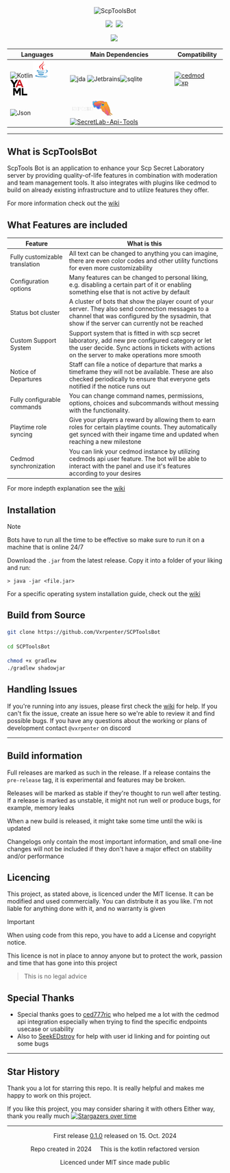 <div align="center">
  <img src="https://github.com/user-attachments/assets/686226b2-a520-47cc-876e-73fd35f50a06" height="240" width="200" alt="ScpToolsBot" title="ScpToolsBot"/>

  <a href="https://github.com/Vxrpenter/SCPToolsBot/releases"><img src="https://img.shields.io/github/v/release/Vxrpenter/SCPToolsBot?include_prereleases&logo=github&logoColor=%2300DC82&labelColor=333834&sort=date&display_name=tag&style=for-the-badge&label=LATEST%20RELEASE&color=white"/></a>&nbsp;
  <img src="https://img.shields.io/github/downloads/Vxrpenter/SCPToolsBot/total?style=for-the-badge&logo=gitbook&label=Downloads&labelColor=333834&logoColor=%2300DC82&color=white"/>&nbsp;
  
  <a href="https://github.com/Vxrpenter/SCPToolsBot/blob/master/LICENSE"><img src="https://img.shields.io/github/license/Vxrpenter/SCPToolsBot?style=for-the-badge&logo=amazoniam&logoColor=%2300DC82&label=Licenced%20Under&labelColor=333834&color=white"/></a>&nbsp;

  | Languages                                                                                                                                                                                                                                                                                                                                                                                                                                        | Main Dependencies                                                                                                                                                                                                                                                                                                                                                                                                                                                                                                                                                                                          | Compatibility                                                                                                                                                                                                                                                                                                                                                |
  |--------------------------------------------------------------------------------------------------------------------------------------------------------------------------------------------------------------------------------------------------------------------------------------------------------------------------------------------------------------------------------------------------------------------------------------------------|------------------------------------------------------------------------------------------------------------------------------------------------------------------------------------------------------------------------------------------------------------------------------------------------------------------------------------------------------------------------------------------------------------------------------------------------------------------------------------------------------------------------------------------------------------------------------------------------------------|--------------------------------------------------------------------------------------------------------------------------------------------------------------------------------------------------------------------------------------------------------------------------------------------------------------------------------------------------------------|
  | <img src="https://cdn.jsdelivr.net/gh/devicons/devicon@latest/icons/kotlin/kotlin-original.svg" title="Kotlin" alt="Kotlin" width="40" height="40"/><img src="https://github.com/devicons/devicon/blob/master/icons/java/java-original.svg" title="Java" alt="Java" width="40" height="40"/>&nbsp;<img src="https://github.com/devicons/devicon/blob/master/icons/yaml/yaml-original.svg" title="yaml" alt="yaml" width="40" height="40"/>&nbsp; | <img src="https://raw.githubusercontent.com/discord-jda/JDA/refs/heads/assets/assets/readme/logo.png" title="jda" alt="jda" width="40" height="40"/>&nbsp;<img src="https://cdn.jsdelivr.net/gh/devicons/devicon@latest/icons/jetbrains/jetbrains-original.svg" alt="Jetbrains" title="Jetbrains" width="40" height="40"/><img src="https://cdn.jsdelivr.net/gh/devicons/devicon@latest/icons/sqlite/sqlite-original.svg" title="sqlite" alt="sqlite" width="50" height="50"/>&nbsp;                                                                                                                       | <a href="https://cedmod.nl/"><img src="https://avatars.githubusercontent.com/u/64701232?s=48&v=4" title="cedmod" alt="cedmod" width="50" height="50"/></a>&nbsp;<a href="https://github.com/RowpannSCP/XP"><img src="https://github.com/user-attachments/assets/3dad76d5-2344-4b1f-90dd-3f83a9c74b30" title="xp" alt="xp" width="40" height="40"/></a>&nbsp; |
  | <img src="https://cdn.jsdelivr.net/gh/devicons/devicon@latest/icons/json/json-plain.svg" title="Json" alt="Json" width="40" height="40"/>                                                                                                                                                                                                                                                                                                        | <img src="https://raw.githubusercontent.com/JetBrains/Exposed/refs/heads/main/docs/logo-dark.png" title="Exposed" alt="Exposed" width="100" height="40"/>&nbsp;<a href="https://github.com/Vxrpenter/SecretLab-Api-Tools"><img src="https://camo.githubusercontent.com/f4568c03aa9a1c0574a0e3fb8c71eed4d804ad4fecdb39f313995eaa2cdba9d5/68747470733a2f2f7777772e6769616e74626f6d622e636f6d2f612f75706c6f6164732f7363616c655f6d656469756d2f33352f3335393536302f323936303933392d6c6f676f5f7374796c697a65642e706e67" title="SecretLab-Api-Tools" alt="SecretLab-Api-Tools" width="40" height="40"/></a>&nbsp; |                                                                                                                                                                                                                                                                                                                                                              |
</div>

---

## What is ScpToolsBot
ScpTools Bot is an application
to enhance your Scp Secret Laboratory server
by providing quality-of-life features in combination with moderation and team management tools.
It also integrates with plugins like cedmod
to build on already existing infrastructure and to utilize features they offer.

For more information check out the [wiki](https://github.com/Vxrpenter/SCPToolsBot/wiki)

## What Features are included

| Feature                        | What is this                                                                                                                                                                                           |
|--------------------------------|--------------------------------------------------------------------------------------------------------------------------------------------------------------------------------------------------------|
| Fully customizable translation | All text can be changed to anything you can imagine, there are even color codes and other utility functions for even more customizability                                                              |
| Configuration options          | Many features can be changed to personal liking, e.g. disabling a certain part of it or enabling something else that is not active by default                                                          |
| Status bot cluster             | A cluster of bots that show the player count of your server. They also send connection messages to a channel that was configured by the sysadmin, that show if the server can currently not be reached |
| Custom Support System          | Support system that is fitted in with scp secret laboratory, add new pre configured category or let the user decide. Sync actions in tickets with actions on the server to make operations more smooth |
| Notice of Departures           | Staff can file a notice of departure that marks a timeframe they will not be available. These are also checked periodically to ensure that everyone gets notified if the notice runs out               |
| Fully configurable commands    | You can change command names, permissions, options, choices and subcommands without messing with the functionality.                                                                                    |
| Playtime role syncing          | Give your players a reward by allowing them to earn roles for certain playtime counts. They automatically get synced with their ingame time and updated when reaching a new milestone                  |
| Cedmod synchronization         | You can link your cedmod instance by utilizing cedmods api user feature. The bot will be able to interact with the panel and use it's features according to your desires                               |

For more indepth explanation see the [wiki](https://github.com/Vxrpenter/SCPToolsBot/wiki/Feature-Overview)

## Installation
> [!NOTE]
> Bots have to run all the time to be effective so make sure to run it on a machine that is online 24/7

Download the `.jar` from the latest release. Copy it into a folder of your liking and run:
```console
> java -jar <file.jar>
```

For a specific operating system installation guide, check out the [wiki](https://github.com/Vxrpenter/SCPToolsBot/wiki/Installation)

## Build from Source
```sh
git clone https://github.com/Vxrpenter/SCPToolsBot

cd SCPToolsBot

chmod +x gradlew
./gradlew shadowjar
```

## Handling Issues
If you're running into any issues,
please first check the [wiki](https://github.com/Vxrpenter/SCPToolsBot/wiki/Issue-Handling) for help.
If you can't fix the issue, create an issue here so we're able to review it and find possible bugs. If you have any questions about the working or plans of development contact `@vxrpenter` on discord

---

## Build information
Full releases are marked as such in the release.
If a release contains the `pre-release` tag, it is experimental and features may be broken.

Releases will be marked as stable if they're thought to run well after testing.
If a release is marked as unstable, it might not run well or produce bugs, for example, memory leaks

When a new build is released, it might take some time until the wiki is updated

Changelogs only contain the most important information,
and small one-line changes will not be included if they don't have a major effect on stability and/or performance

## Licencing
This project, as stated above, is licenced under the MIT license.
It can be modified and used commercially.
You can distribute it as you like.
I'm not liable for anything done with it, and no warranty is given

> [!IMPORTANT]
> When using code from this repo, you have to add a License and copyright notice.

This licence is not in place to annoy anyone but to protect the work, passion and time that has gone into this project
> This is no legal advice

## Special Thanks
- Special thanks goes to [ced777ric](https://github.com/ced777ric) who helped me a lot with the cedmod api integration especially when trying to find the specific endpoints usecase or usability
- Also to [SeekEDstroy](https://github.com/SeekEDstroy) for help with user id linking and for pointing out some bugs
---

## Star History
Thank you a lot for starring this repo. It is really helpful and makes me happy to work on this project. 

If you like this project, you may consider sharing it with others Either way, thank you really much
[![Stargazers over time](https://starchart.cc/Vxrpenter/SCPToolsBot.svg?variant=adaptive)](https://starchart.cc/Vxrpenter/SCPToolsBot)

---

<div align="center">
  First release <a href="https://github.com/Vxrpenter/SCPToolsBot/releases/tag/v.0.1.0">0.1.0</a> released on 15. Oct. 2024

  Repo created in 2024 ‎ ‎ ‎ ‎ This is the kotlin refactored version

  Licenced under MIT since made public
</div>
